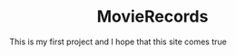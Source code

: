 <h1 align="center"> MovieRecords </h1>
<p> This is my first project and I hope that this site comes true </p>
